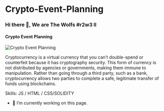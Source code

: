 # Crypto-Event-Planning
### Hi there 👋, We are The Wolfs #r2w3 ll
####  Crypto Event Planning
![ Crypto Event Planning](https://arturssmirnovs.github.io/github-profile-readme-generator/images/banner.png)

Cryptocurrency is a virtual currency that you can’t double-spend or counterfeit because it has cryptography security. This form of currency is not distributed by agencies or governments, making them immune to manipulation. Rather than going through a third party, such as a bank, cryptocurrency allows two parties to complete a safe, legitimate transfer of funds using blockchains.

Skills: JS / HTML / CSS/SOLIDITY

- 🔭 I’m currently working on this page. 





